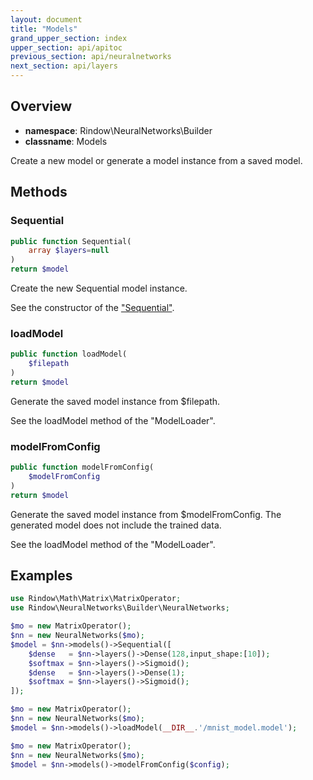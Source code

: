 ```yaml
---
layout: document
title: "Models"
grand_upper_section: index
upper_section: api/apitoc
previous_section: api/neuralnetworks
next_section: api/layers
---
```

Overview
-------

- **namespace**: Rindow\NeuralNetworks\Builder
- **classname**: Models

Create a new model or generate a model instance from a saved model.

Methods
-------

### Sequential

```php
public function Sequential(
    array $layers=null
)
return $model
```
Create the new Sequential model instance.

See the constructor of the ["Sequential"](sequential).

### loadModel

```php
public function loadModel(
    $filepath
)
return $model
```
Generate the saved model instance from $filepath.

See the loadModel method of the "ModelLoader".

### modelFromConfig

```php
public function modelFromConfig(
    $modelFromConfig
)
return $model
```
Generate the saved model instance from $modelFromConfig.
The generated model does not include the trained data.

See the loadModel method of the "ModelLoader".


Examples
--------

```php
use Rindow\Math\Matrix\MatrixOperator;
use Rindow\NeuralNetworks\Builder\NeuralNetworks;

$mo = new MatrixOperator();
$nn = new NeuralNetworks($mo);
$model = $nn->models()->Sequential([
    $dense   = $nn->layers()->Dense(128,input_shape:[10]);
    $softmax = $nn->layers()->Sigmoid();
    $dense   = $nn->layers()->Dense(1);
    $softmax = $nn->layers()->Sigmoid();
]);
```

```php
$mo = new MatrixOperator();
$nn = new NeuralNetworks($mo);
$model = $nn->models()->loadModel(__DIR__.'/mnist_model.model');
```

```php
$mo = new MatrixOperator();
$nn = new NeuralNetworks($mo);
$model = $nn->models()->modelFromConfig($config);
```

